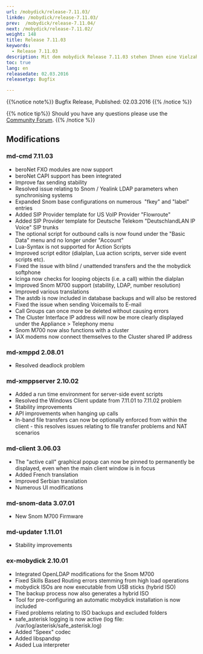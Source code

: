 ```yaml
---
url: /mobydick/release-7.11.03/
linkde: /mobydick/release-7.11.03/
prev:  /mobydick/release-7.11.04/
next: /mobydick/release-7.11.02/
weight: 148
title: Release 7.11.03
keywords: 
  - Release 7.11.03
description: Mit dem mobydick Release 7.11.03 stehen Ihnen eine Vielzahl an neuen Funtionen zur Verfügung.
toc: true
lang: en
releasedate: 02.03.2016
releasetyp: Bugfix

---
```


{{%notice note%}}
Bugfix Release, Published: 02.03.2016
{{% /notice %}}

{{% notice tip%}}
Should you have any questions please use the [Community Forum](http://community.pascom.net/forum.php?langid=6 "Visit our Forum").
{{% /notice %}}

## Modifications

### md-cmd 7.11.03

*   beroNet FXO modules are now support
*   beroNet CAPI support has been integrated
*   Improve fax sending stability 
*   Resolved issue relating to Snom / Yealink LDAP parameters when synchronising systems
*   Expanded Snom base configurations on numerous  "fkey" and "label" entries
*   Added SIP Provider template for US VoIP Provider "Flowroute"
*   Added SIP Provider template for Deutsche Telekom "DeutschlandLAN IP Voice" SIP trunks
*   The optional script for outbound calls is now found under the "Basic Data" menu and no longer under "Account"
*   Lua-Syntax is not supported for Action Scripts
*   Improved script editor (dialplan, Lua action scripts, server side event scripts etc).
*   Fixed the issue with blind / unattended transfers and the the mobydick softphone
*   Icinga now checks for looping objects (i.e. a call) within the dialplan
*   Improved Snom M700 support (stability, LDAP, number resolution)
*   Improved various translations
*   The astdb is now included in database backups and will also be restored
*   Fixed the issue when sending Voicemails to E-mail
*   Call Groups can once more be deleted without causing errors
*   The Cluster Interface IP address will now be more clearly displayed under the Appliance > Telephony menu
*   Snom M700 now also functions with a cluster
*   IAX modems now connect themselves to the Cluster shared IP address

### md-xmppd 2.08.01

*   Resolved deadlock problem

### md-xmppserver 2.10.02

*   Added a run time environment for server-side event scripts
*   Resolved the Windows Client update from 7.11.01 to 7.11.02 problem
*   Stability improvements
*   API improvements when hanging up calls 
*   In-band file transfers can now be optionally enforced from within the client - this resolves issues relating to file transfer problems and NAT scenarios

### md-client 3.06.03

*   The "active call" graphical popup can now be pinned to permanently be displayed, even when the main client window is in focus
*   Added French translation
*   Improved Serbian translation
*   Numerous UI modifications

### md-snom-data 3.07.01

*   New Snom M700 Firmware

### md-updater 1.11.01

*   Stability improvements

### ex-mobydick 2.10.01

*   Integrated OpenLDAP modifications for the Snom M700
*   Fixed Skills Based Routing errors stemming from high load operations
*   mobydick ISOs are now executable from USB sticks (hybrid ISO)
*   The backup process now also generates a hybrid ISO
*   Tool for pre-configuring an automatic mobydick installation is now included
*   Fixed problems relating to ISO backups and excluded folders
*   safe_asterisk logging is now active (log file: /var/log/asterisk/safe_asterisk.log)
*   Added "Speex" codec
*   Added libspandsp
*   Asded Lua interpreter